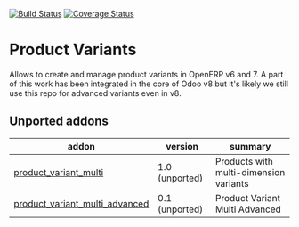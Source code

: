 [![Build Status](https://travis-ci.org/OCA/product-variant.svg?branch=7.0)](https://travis-ci.org/OCA/product-variant)
[![Coverage Status](https://coveralls.io/repos/OCA/product-variant/badge.png?branch=7.0)](https://coveralls.io/r/OCA/product-variant?branch=7.0)

Product Variants
================

Allows to create and manage product variants in OpenERP v6 and 7. A part of this work has been integrated in the core of Odoo v8 but it's likely we still use this repo for advanced variants even in v8.


[//]: # (addons)
Unported addons
---------------
addon | version | summary
--- | --- | ---
[product_variant_multi](product_variant_multi/) | 1.0 (unported) | Products with multi-dimension variants
[product_variant_multi_advanced](product_variant_multi_advanced/) | 0.1 (unported) | Product Variant Multi Advanced

[//]: # (end addons)
